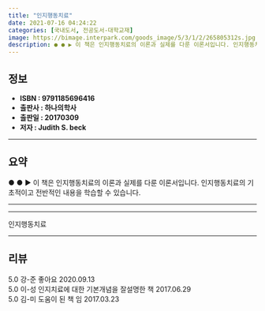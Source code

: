 ```yaml
---
title: "인지행동치료"
date: 2021-07-16 04:24:22
categories: [국내도서, 전공도서-대학교재]
image: https://bimage.interpark.com/goods_image/5/3/1/2/265805312s.jpg
description: ● ● ▶ 이 책은 인지행동치료의 이론과 실제를 다룬 이론서입니다. 인지행동치료의 기초적이고 전반적인 내용을 학습할 수 있습니다.
---
```


## **정보**

- **ISBN : 9791185696416**
- **출판사 : 하나의학사**
- **출판일 : 20170309**
- **저자 : Judith S. beck**

------



## **요약**

●  ●  ▶ 이 책은 인지행동치료의 이론과 실제를 다룬 이론서입니다. 인지행동치료의 기초적이고 전반적인 내용을 학습할 수 있습니다.

------



------


인지행동치료 

------


## **리뷰** 

5.0 강-준 좋아요 2020.09.13 <br/>5.0 이-성 인지치료에 대한 기본개념을 잘설명한 책 2017.06.29 <br/>5.0 김-미 도움이 된 책 임 2017.03.23 <br/>